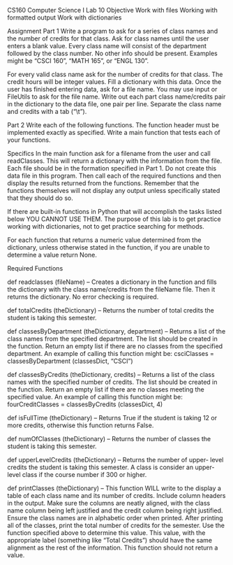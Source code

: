 CS160 Computer Science I
Lab 10
Objective Work with files Working with formatted output Work with dictionaries

Assignment Part 1 Write a program to ask for a series of class names and the number of credits for that class. Ask for class names until the user enters a blank value. Every class name will consist of the department followed by the class number. No other info should be present. Examples might be “CSCI 160”, “MATH 165”, or “ENGL 130”.

For every valid class name ask for the number of credits for that class. The credit hours will be integer values. Fill a dictionary with this data. Once the user has finished entering data, ask for a file name. You may use input or FileUtils to ask for the file name. Write out each part class name/credits pair in the dictionary to the data file, one pair per line. Separate the class name and credits with a tab (“\t”).

Part 2 Write each of the following functions. The function header must be implemented exactly as specified. Write a main function that tests each of your functions.

Specifics In the main function ask for a filename from the user and call readClasses. This will return a dictionary with the information from the file. Each file should be in the formation specified in Part 1. Do not create this data file in this program. Then call each of the required functions and then display the results returned from the functions. Remember that the functions themselves will not display any output unless specifically stated that they should do so.

If there are built-in functions in Python that will accomplish the tasks listed below YOU CANNOT USE THEM. The purpose of this lab is to get practice working with dictionaries, not to get practice searching for methods.

For each function that returns a numeric value determined from the dictionary, unless otherwise stated in the function, if you are unable to determine a value return None.

Required Functions

def readclasses (fileName) – Creates a dictionary in the function and fills the dictionary with the class name/credits from the fileName file. Then it returns the dictionary. No error checking is required.

def totalCredits (theDictionary) – Returns the number of total credits the student is taking this semester.

def classesByDepartment (theDictionary, department) – Returns a list of the class names from the specified department. The list should be created in the function. Return an empty list if there are no classes from the specified department. An example of calling this function might be: csciClasses = classesByDepartment (classesDict, “CSCI”)

def classesByCredits (theDictionary, credits) – Returns a list of the class names with the specified number of credits. The list should be created in the function. Return an empty list if there are no classes meeting the specified value. An example of calling this function might be: fourCreditClasses = classesByCredits (classesDict, 4)

def isFullTime (theDictionary) – Returns True if the student is taking 12 or more credits, otherwise this function returns False.

def numOfClasses (theDictionary) – Returns the number of classes the student is taking this semester.

def upperLevelCredits (theDictionary) – Returns the number of upper- level credits the student is taking this semester. A class is consider an upper- level class if the course number if 300 or higher.

def printClasses (theDictionary) – This function WILL write to the display a table of each class name and its number of credits. Include column headers in the output. Make sure the columns are neatly aligned, with the class name column being left justified and the credit column being right justified. Ensure the class names are in alphabetic order when printed. After printing all of the classes, print the total number of credits for the semester. Use the function specified above to determine this value. This value, with the appropriate label (something like “Total Credits”) should have the same alignment as the rest of the information. This function should not return a value.
